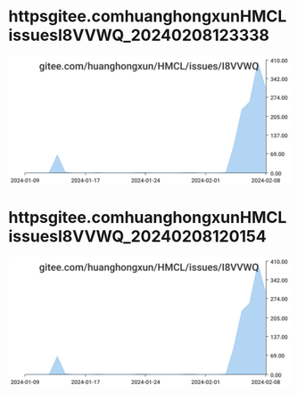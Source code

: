 # httpsgitee.comhuanghongxunHMCLissuesI8VVWQ_20240208123338
![httpsgitee.comhuanghongxunHMCLissuesI8VVWQ_20240208123338](/dailyhitssvg/httpsgitee.comhuanghongxunHMCLissuesI8VVWQ_20240208123338.svg)
# httpsgitee.comhuanghongxunHMCLissuesI8VVWQ_20240208120154
![httpsgitee.comhuanghongxunHMCLissuesI8VVWQ_20240208120154](/dailyhitssvg/httpsgitee.comhuanghongxunHMCLissuesI8VVWQ_20240208120154.svg)
